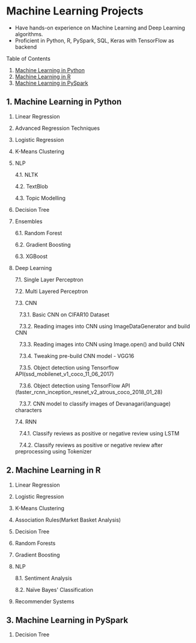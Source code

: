 <h1>Machine Learning Projects</h1>

- Have hands-on experience on Machine Learning and Deep Learning algorithms.
- Proficient in  Python, R, PySpark, SQL, Keras with TensorFlow as backend

Table of Contents

1. [Machine Learning in Python](#machine-learning-in-python)
2. [Machine Learning in R](#machine-learning-in-r)
3. [Machine Learning in PySpark](#machine-learning-in-pyspark)


<a name = "machine-learning-in-python"></a>1. Machine Learning in Python 
-------------
1. Linear Regression

2. Advanced Regression Techniques

3. Logistic Regression

4. K-Means Clustering

5. NLP

      4.1. NLTK

      4.2. TextBlob

      4.3. Topic Modelling

6. Decision Tree

7. Ensembles

      6.1. Random Forest

      6.2. Gradient Boosting

      6.3. XGBoost

8. Deep Learning

     7.1. Single Layer Perceptron

     7.2. Multi Layered Perceptron

     7.3. CNN

     ​	&ensp;7.3.1. Basic CNN on CIFAR10 Dataset

     ​	&ensp;7.3.2. Reading images into CNN using ImageDataGenerator and build CNN

     ​	&ensp;7.3.3. Reading images into CNN using Image.open() and build CNN

     ​	&ensp;7.3.4. Tweaking pre-build CNN model - VGG16

     ​	&ensp;7.3.5. Object detection using Tensorflow API(ssd_mobilenet_v1_coco_11_06_2017)

     ​	&ensp;7.3.6. Object detection using TensorFlow API                 (faster_rcnn_inception_resnet_v2_atrous_coco_2018_01_28)

     ​	&ensp;7.3.7. CNN model to classify images of Devanagari(language) characters

     7.4. RNN

     ​	&ensp;7.4.1. Classify reviews as positive or negative review using LSTM

     ​	&ensp;7.4.2. Classify reviews as positive or negative review after preprocessing using Tokenizer

<a name = "Machine Learning in R"></a>2. Machine Learning in R
-------

1. Linear Regression

2. Logistic Regression

3. K-Means Clustering

4. Association Rules(Market Basket Analysis)

5. Decision Tree

6. Random Forests

7. Gradient Boosting

8. NLP

     8.1. Sentiment Analysis

     8.2. Naïve Bayes' Classification

9. Recommender Systems

## <a name = "machine-learning-in-pyspark"></a>3. Machine Learning in PySpark

1. Decision Tree